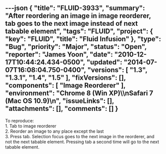 ---json
{
  "title": "FLUID-3933",
  "summary": "After reordering an image in image reorderer, tab goes to the next image instead of next tabable element",
  "tags": "FLUID",
  "project": {
    "key": "FLUID",
    "title": "Fluid Infusion"
  },
  "type": "Bug",
  "priority": "Major",
  "status": "Open",
  "reporter": "James Yoon",
  "date": "2010-12-17T10:44:24.434-0500",
  "updated": "2014-07-07T16:08:04.750-0400",
  "versions": [
    "1.3",
    "1.3.1",
    "1.4",
    "1.5"
  ],
  "fixVersions": [],
  "components": [
    "Image Reorderer"
  ],
  "environment": "Chrome 8 (Win XP)\\\nSafari 7 (Mac OS 10.9)\n",
  "issueLinks": [],
  "attachments": [],
  "comments": []
}
---
To reproduce:\
1\. Tab to image reorderer\
2\. Reorder an image to any place except the last\
3\. Press tab. Selection focus goes to the next image in the reorderer, and not the next tabable element. Pressing tab a second time will go to the next tabable element.

        